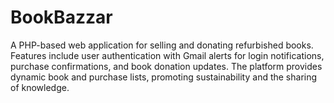 # BookBazzar
A PHP-based web application for selling and donating refurbished books. Features include user authentication with Gmail alerts for login notifications, purchase confirmations, and book donation updates. The platform provides dynamic book and purchase lists, promoting sustainability and the sharing of knowledge.
